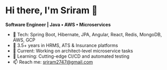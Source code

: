 # Hi there, I'm Sriram 👋

**Software Engineer | Java • AWS • Microservices**

- 🧰 Tech: Spring Boot, Hibernate, JPA, Angular, React, Redis, MongoDB, AWS, GCP
- 💼 3.5+ years in HRMS, ATS & Insurance platforms
- 🔭 Current: Working on architect-level microservice tasks
- 🌱 Learning: Cutting-edge CI/CD and automated testing
- 📫 Reach me: sriram2747@gmail.com
